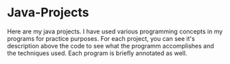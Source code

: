 # Java-Projects
Here are my java projects. I have used various programming
concepts in my programs for practice purposes. For each project, 
you can see it's description above the code to see what the 
programm accomplishes and the techniques used. Each program is 
briefly annotated as well. 
